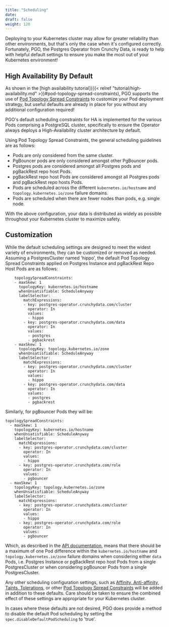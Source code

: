 ```yaml
---
title: "Scheduling"
date:
draft: false
weight: 120
---
```


Deploying to your Kubernetes cluster may allow for greater reliability than other 
environments, but that's only the case when it's configured correctly. Fortunately,
PGO, the Postgres Operator from Crunchy Data, is ready to help with helpful 
default settings to ensure you make the most out of your Kubernetes environment!

## High Availability By Default

As shown in the [high availability tutorial]({{< relref "tutorial/high-availability.md" >}}#pod-topology-spread-constraints),
PGO supports the use of [Pod Topology Spread Constraints](https://kubernetes.io/docs/concepts/workloads/pods/pod-topology-spread-constraints/)
to customize your Pod deployment strategy, but useful defaults are already in place
for you without any additional configuration required!

PGO's default scheduling constraints for HA is implemented for the various Pods
 comprising a PostgreSQL cluster, specifically to ensure the Operator always 
 deploys a High-Availability cluster architecture by default.
    
 Using Pod Topology Spread Constraints, the general scheduling guidelines are as 
 follows:
    
- Pods are only considered from the same cluster.
- PgBouncer pods are only considered amongst other PgBouncer pods.
- Postgres pods are considered amongst all Postgres pods and pgBackRest repo host Pods.
- pgBackRest repo host Pods are considered amongst all Postgres pods and pgBackRest repo hosts Pods.
- Pods are scheduled across the different `kubernetes.io/hostname` and `topology.kubernetes.io/zone` failure domains.
- Pods are scheduled when there are fewer nodes than pods, e.g. single node.

With the above configuration, your data is distributed as widely as possible 
throughout your Kubernetes cluster to maximize safety.

## Customization

While the default scheduling settings are designed to meet the widest variety of
environments, they can be customized or removed as needed. Assuming a PostgresCluster
named 'hippo', the default Pod Topology Spread Constraints applied on Postgres
Instance and pgBackRest Repo Host Pods are as follows:

```
    topologySpreadConstraints:
    - maxSkew: 1
      topologyKey: kubernetes.io/hostname
      whenUnsatisfiable: ScheduleAnyway
      labelSelector:
        matchExpressions:
        - key: postgres-operator.crunchydata.com/cluster
          operator: In
          values:
          - hippo
        - key: postgres-operator.crunchydata.com/data
          operator: In
          values:
          - postgres
          - pgbackrest
    - maxSkew: 1
      topologyKey: topology.kubernetes.io/zone
      whenUnsatisfiable: ScheduleAnyway
      labelSelector:
        matchExpressions:
        - key: postgres-operator.crunchydata.com/cluster
          operator: In
          values:
          - hippo
        - key: postgres-operator.crunchydata.com/data
          operator: In
          values:
          - postgres
          - pgbackrest
```

Similarly, for pgBouncer Pods they will be:

```
topologySpreadConstraints:
  - maxSkew: 1
    topologyKey: kubernetes.io/hostname
    whenUnsatisfiable: ScheduleAnyway
    labelSelector:
      matchExpressions:
      - key: postgres-operator.crunchydata.com/cluster
        operator: In
        values:
        - hippo
      - key: postgres-operator.crunchydata.com/role
        operator: In
        values:
        - pgbouncer
  - maxSkew: 1
    topologyKey: topology.kubernetes.io/zone
    whenUnsatisfiable: ScheduleAnyway
    labelSelector:
      matchExpressions:
      - key: postgres-operator.crunchydata.com/cluster
        operator: In
        values:
        - hippo
      - key: postgres-operator.crunchydata.com/role
        operator: In
        values:
        - pgbouncer
```

Which, as described in the [API documentation](https://kubernetes.io/docs/concepts/workloads/pods/pod-topology-spread-constraints/#spread-constraints-for-pods),
means that there should be a maximum of one Pod difference within the 
`kubernetes.io/hostname` and `topology.kubernetes.io/zone` failure domains when
considering either `data` Pods, i.e. Postgres Instance or pgBackRest repo host Pods
from a single PostgresCluster or when considering pgBouncer Pods from a single 
PostgresCluster. 

Any other scheduling configuration settings, such as [Affinity, Anti-affinity](https://kubernetes.io/docs/concepts/scheduling-eviction/assign-pod-node/#affinity-and-anti-affinity),
[Taints, Tolerations](https://kubernetes.io/docs/concepts/scheduling-eviction/taint-and-toleration/),
or other [Pod Topology Spread Constraints](https://kubernetes.io/docs/concepts/workloads/pods/pod-topology-spread-constraints/)
will be added in addition to these defaults. Care should be taken to ensure the
combined effect of these settings are appropriate for your Kubernetes cluster.

In cases where these defaults are not desired, PGO does provide a method to disable
the default Pod scheduling by setting the `spec.disableDefaultPodScheduling` to 
'true'.
